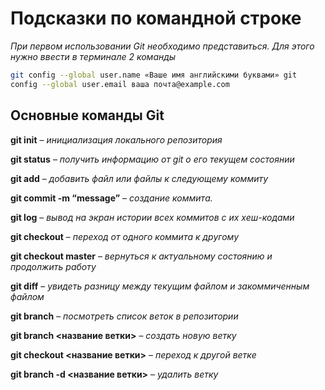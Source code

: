 # Подсказки по командной строке
*При первом использовании Git необходимо представиться. Для
этого нужно ввести в терминале 2 команды*
```sh
git config --global user.name «Ваше имя английскими буквами» git 
config --global user.email ваша почта@example.com
```
## Основные команды Git

**git init** – *инициализация локального репозитория*

**git status** – *получить информацию от git о его текущем состоянии*

**git add** – *добавить файл или файлы к следующему коммиту*

**git commit -m “message”** – *создание коммита.*

**git log** – *вывод на экран истории всех коммитов с их хеш-кодами*

**git checkout** – *переход от одного коммита к другому*

**git checkout master** – *вернуться к актуальному состоянию и продолжить работу*

**git diff** – *увидеть разницу между текущим файлом и закоммиченным файлом*

**git branch** – *посмотреть список веток в репозитории*

**git branch <название ветки>** – *создать новую ветку*

**git checkout <название ветки>** – *переход к другой ветке*

**git branch -d <название ветки>** – *удалить ветку*

